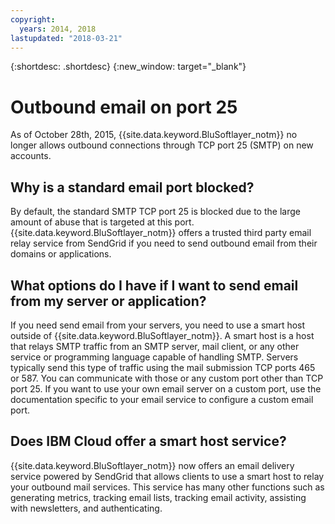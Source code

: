 ```yaml
---
copyright:
  years: 2014, 2018
lastupdated: "2018-03-21"
---
```


{:shortdesc: .shortdesc}
{:new_window: target="_blank"}

# Outbound email on port 25

As of October 28th, 2015, {{site.data.keyword.BluSoftlayer_notm}} no longer allows outbound connections through TCP port 25 (SMTP) on new accounts.

## Why is a standard email port blocked?

By default, the standard SMTP TCP port 25 is blocked due to the large amount of abuse that is targeted at this port. {{site.data.keyword.BluSoftlayer_notm}} offers a trusted third party email relay service from SendGrid if you need to send outbound email from their domains or applications.  

## What options do I have if I want to send email from my server or application?

If you need send email from your servers, you need to use a smart host outside of {{site.data.keyword.BluSoftlayer_notm}}. A smart host is a host that relays SMTP traffic from an SMTP server, mail client, or any other service or programming language capable of handling SMTP. Servers typically send this type of traffic using the mail submission TCP ports 465 or 587.  You can communicate with those or any custom port other than TCP port 25. If you want to use your own email server on a custom port, use the documentation specific to your email service to configure a custom email port.

## Does IBM Cloud offer a smart host service?

{{site.data.keyword.BluSoftlayer_notm}} now offers an email delivery service powered by SendGrid that allows clients to use a smart host to relay your outbound mail services. This service has many other functions such as generating metrics, tracking email lists, tracking email activity, assisting with newsletters, and authenticating.
